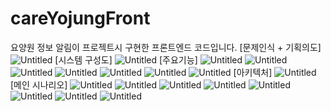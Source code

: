 # careYojungFront
요양원 정보 알림이 프로젝트시 구현한 프론트엔드 코드입니다.
[문제인식 + 기획의도]
![Untitled](https://s3-us-west-2.amazonaws.com/secure.notion-static.com/cf34cbbc-825d-4edf-8c00-9aaf4c4d7efe/Untitled.png)
[시스템 구성도]
![Untitled](https://s3-us-west-2.amazonaws.com/secure.notion-static.com/42ec3bfe-5b76-4269-83ba-13b7af06ef3f/Untitled.png)
[주요기능]
![Untitled](https://s3-us-west-2.amazonaws.com/secure.notion-static.com/3f5f63af-3d4d-43ea-94b2-4186163bd8fe/Untitled.png)
![Untitled](https://s3-us-west-2.amazonaws.com/secure.notion-static.com/46e9c892-2bef-42b7-9c71-7a55722e2289/Untitled.png)
![Untitled](https://s3-us-west-2.amazonaws.com/secure.notion-static.com/3dc3623b-f560-4411-8e56-4cf6677bdaeb/Untitled.png)
![Untitled](https://s3-us-west-2.amazonaws.com/secure.notion-static.com/f0d2d8ad-ed98-45d4-a4e3-6f29fde5d9ec/Untitled.png)
![Untitled](https://s3-us-west-2.amazonaws.com/secure.notion-static.com/72f61b0a-09c6-42b7-b0a0-30f99454e223/Untitled.png)
![Untitled](https://s3-us-west-2.amazonaws.com/secure.notion-static.com/44bf8c19-0f4a-44c0-b917-128be20fe3d8/Untitled.png)
![Untitled](https://s3-us-west-2.amazonaws.com/secure.notion-static.com/fbe8ea83-cb3d-4546-becc-3351a59b16cf/Untitled.png)
[아키텍처]
![Untitled](https://s3-us-west-2.amazonaws.com/secure.notion-static.com/08c95245-5633-487d-a7fe-a36f8e129462/Untitled.png)
[메인 시나리오]
![Untitled](https://s3-us-west-2.amazonaws.com/secure.notion-static.com/170d1dd0-299d-4a0d-bc3c-8ea47dd6c40f/Untitled.png)
![Untitled](https://s3-us-west-2.amazonaws.com/secure.notion-static.com/e3ced816-aaff-4a53-abcb-83e3ec44fa6e/Untitled.png)
![Untitled](https://s3-us-west-2.amazonaws.com/secure.notion-static.com/b2bf1769-7f99-42b5-a64c-528cff9973f6/Untitled.png)
![Untitled](https://s3-us-west-2.amazonaws.com/secure.notion-static.com/ec14bde7-b405-47f6-9eef-5f2cbff94f1b/Untitled.png)
![Untitled](https://s3-us-west-2.amazonaws.com/secure.notion-static.com/525e8b06-6c9a-4efc-bb0b-bbadf39c3a61/Untitled.png)
![Untitled](https://s3-us-west-2.amazonaws.com/secure.notion-static.com/ca59e99f-9090-42a4-97a3-2cbd1955cdf3/Untitled.png)
![Untitled](https://s3-us-west-2.amazonaws.com/secure.notion-static.com/1bab286f-3165-4c41-aba9-720600a3d4dc/Untitled.png)
![Untitled](https://s3-us-west-2.amazonaws.com/secure.notion-static.com/4c257cb1-38b1-4f9d-9f72-52c6513b00ff/Untitled.png)
